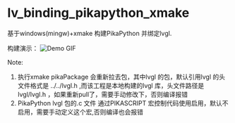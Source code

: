 # lv_binding_pikapython_xmake



基于windows(mingw)+xmake 构建PikaPython 并绑定lvgl.

构建演示：
![Demo GIF](images/lvgl_pikapython_xmake.gif)







Note:

1. 执行xmake pikaPackage 会重新拉去包，其中lvgl 的包，默认引用lvgl 的头文件格式是 ../../lvgl.h ,而该工程是本地构建的lvgl 库，头文件路径是lvgl/lvgl.h ，如果重新pull了，需要手动修改下，否则编译报错
2. PikaPython lvgl 包的.c 文件 通过PIKASCRIPT 宏控制代码使用启用，默认不启用，需要手动定义这个宏,否则编译也会报错



